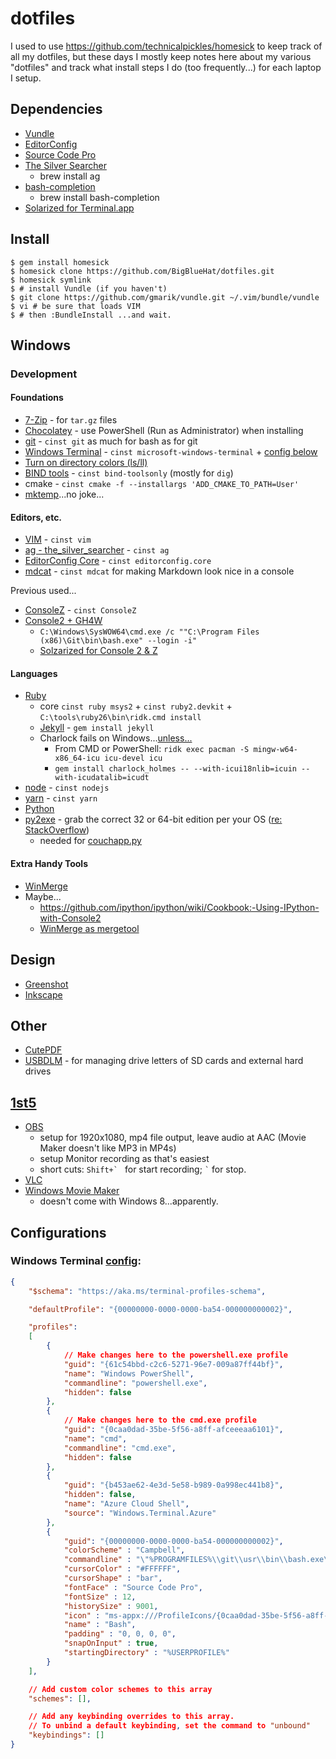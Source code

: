 # dotfiles

I used to use https://github.com/technicalpickles/homesick to keep track of all my
dotfiles, but these days I mostly keep notes here about my various "dotfiles" and
track what install steps I do (too frequently...) for each laptop I setup.

## Dependencies

* [Vundle](https://github.com/gmarik/vundle)
* [EditorConfig](http://editorconfig.org/)
* [Source Code Pro](https://github.com/adobe-fonts/source-code-pro/releases)
* [The Silver Searcher](https://github.com/ggreer/the_silver_searcher)
  * brew install ag
* [bash-completion](http://bash-completion.alioth.debian.org/)
  * brew install bash-completion
* [Solarized for Terminal.app](https://github.com/tomislav/osx-terminal.app-colors-solarized)

## Install

    $ gem install homesick
    $ homesick clone https://github.com/BigBlueHat/dotfiles.git
    $ homesick symlink
    $ # install Vundle (if you haven't)
    $ git clone https://github.com/gmarik/vundle.git ~/.vim/bundle/vundle
    $ vi # be sure that loads VIM
    $ # then :BundleInstall ...and wait.

## Windows

### Development

#### Foundations
* [7-Zip](http://www.7-zip.org/) - for `tar.gz` files
* [Chocolatey](http://chocolatey.org/) - use PowerShell (Run as Administrator) when installing
* [git](https://git-scm.com) - `cinst git` as much for bash as for git
* [Windows Terminal](https://github.com/Microsoft/Terminal) - `cinst microsoft-windows-terminal` + [config below](#windows-terminal-config)
* [Turn on directory colors (ls/ll)](https://stackoverflow.com/questions/14049896/setting-colors-for-ls-in-git-bash-on-windows)
* [BIND tools](https://chocolatey.org/packages/bind-toolsonly) - `cinst bind-toolsonly` (mostly for `dig`)
* cmake - `cinst cmake -f --installargs 'ADD_CMAKE_TO_PATH=User'`
* [mktemp](http://gnuwin32.sourceforge.net/packages/mktemp.htm)...no joke...

#### Editors, etc.
* [VIM](http://www.vim.org/) - `cinst vim`
* [ag - the_silver_searcher](https://github.com/ggreer/the_silver_searcher/wiki/Windows) - `cinst ag`
* [EditorConfig Core](http://chocolatey.org/packages/editorconfig.core) - `cinst editorconfig.core`
* [mdcat](https://github.com/lunaryorn/mdcat) - `cinst mdcat` for making Markdown look nice in a console

Previous used...
* [ConsoleZ](https://github.com/cbucher/console#consolez) - `cinst ConsoleZ`
* [Console2 + GH4W](http://nickberardi.com/using-git-bash-in-console2/)
  * `C:\Windows\SysWOW64\cmd.exe /c ""C:\Program Files (x86)\Git\bin\bash.exe" --login -i"`
  * [Solzarized for Console 2 & Z](https://github.com/stevenharman/console2-solarized)

#### Languages
* [Ruby](http://rubyinstaller.org/downloads/)
  * core `cinst ruby msys2` + `cinst ruby2.devkit` + `C:\tools\ruby26\bin\ridk.cmd install`
  * [Jekyll](http://jekyllrb.com/) - `gem install jekyll`
  * Charlock fails on Windows...[unless...](https://github.com/brianmario/charlock_holmes/issues/84#issuecomment-478335029)
    * From CMD or PowerShell: `ridk exec pacman -S mingw-w64-x86_64-icu icu-devel icu`
    * `gem install charlock_holmes -- --with-icui18nlib=icuin --with-icudatalib=icudt`
* [node](https://nodejs.org/) - `cinst nodejs`
* [yarn](https://yarnpkg.com/) - `cinst yarn`
* [Python](https://www.python.org/downloads/windows/)
* [py2exe](http://sourceforge.net/projects/py2exe/files/py2exe/0.6.9/py2exe-0.6.9.win32-py2.7.exe/download) - grab the correct 32 or 64-bit edition per your OS ([re: StackOverflow](http://stackoverflow.com/questions/11288923/cannot-install-py2exe-with-python-2-7))
  * needed for [couchapp.py](http://github.com/couchapp/couchapp)

#### Extra Handy Tools
* [WinMerge](http://winmerge.org/)
* Maybe...
  * https://github.com/ipython/ipython/wiki/Cookbook:-Using-IPython-with-Console2
  * [WinMerge as mergetool](https://gist.github.com/shawndumas/6158524)

## Design
 - [Greenshot](http://getgreenshot.org/)
 - [Inkscape](http://inkscape.org/)

## Other
 - [CutePDF](http://www.cutepdf.com/Products/CutePDF/writer.asp)
 - [USBDLM](https://www.uwe-sieber.de/usbdlm_e.html) - for managing drive letters of SD cards and external hard drives

## [1st5](http://bigbluehat.com/1st5)
 - [OBS](http://obsproject.com/)
   - setup for 1920x1080, mp4 file output, leave audio at AAC (Movie Maker doesn't like MP3 in MP4s)
   - setup Monitor recording as that's easiest
   - short cuts: ``Shift+` `` for start recording; `` ` `` for stop.
 - [VLC](http://www.videolan.org/vlc/)
 - [Windows Movie Maker](http://windows.microsoft.com/en-US/Windows-Live/movie-maker)
   - doesn't come with Windows 8...apparently.


## Configurations

### Windows Terminal [config](https://aka.ms/terminal-documentation):
```json
{
    "$schema": "https://aka.ms/terminal-profiles-schema",

    "defaultProfile": "{00000000-0000-0000-ba54-000000000002}",

    "profiles":
    [
        {
            // Make changes here to the powershell.exe profile
            "guid": "{61c54bbd-c2c6-5271-96e7-009a87ff44bf}",
            "name": "Windows PowerShell",
            "commandline": "powershell.exe",
            "hidden": false
        },
        {
            // Make changes here to the cmd.exe profile
            "guid": "{0caa0dad-35be-5f56-a8ff-afceeeaa6101}",
            "name": "cmd",
            "commandline": "cmd.exe",
            "hidden": false
        },
        {
            "guid": "{b453ae62-4e3d-5e58-b989-0a998ec441b8}",
            "hidden": false,
            "name": "Azure Cloud Shell",
            "source": "Windows.Terminal.Azure"
        },
        {
            "guid": "{00000000-0000-0000-ba54-000000000002}",
            "colorScheme" : "Campbell",
            "commandline" : "\"%PROGRAMFILES%\\git\\usr\\bin\\bash.exe\" -i -l",
            "cursorColor" : "#FFFFFF",
            "cursorShape" : "bar",
            "fontFace" : "Source Code Pro",
            "fontSize" : 12,
            "historySize" : 9001,
            "icon" : "ms-appx:///ProfileIcons/{0caa0dad-35be-5f56-a8ff-afceeeaa6101}.png",
            "name" : "Bash",
            "padding" : "0, 0, 0, 0",
            "snapOnInput" : true,
            "startingDirectory" : "%USERPROFILE%"
        }
    ],

    // Add custom color schemes to this array
    "schemes": [],

    // Add any keybinding overrides to this array.
    // To unbind a default keybinding, set the command to "unbound"
    "keybindings": []
}
```
